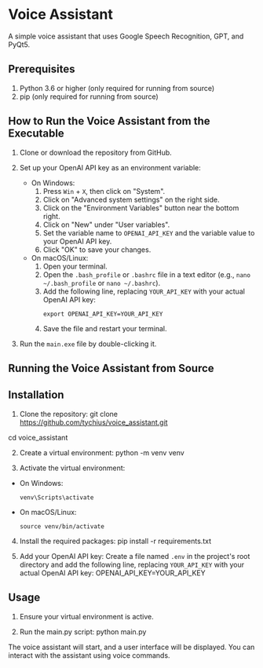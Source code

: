 # Voice Assistant

A simple voice assistant that uses Google Speech Recognition, GPT, and PyQt5.

## Prerequisites

1. Python 3.6 or higher (only required for running from source)
2. pip (only required for running from source)


## How to Run the Voice Assistant from the Executable

1. Clone or download the repository from GitHub.

2. Set up your OpenAI API key as an environment variable:
   - On Windows:
     1. Press `Win` + `X`, then click on "System".
     2. Click on "Advanced system settings" on the right side.
     3. Click on the "Environment Variables" button near the bottom right.
     4. Click on "New" under "User variables".
     5. Set the variable name to `OPENAI_API_KEY` and the variable value to your OpenAI API key.
     6. Click "OK" to save your changes.
   - On macOS/Linux:
     1. Open your terminal.
     2. Open the `.bash_profile` or `.bashrc` file in a text editor (e.g., `nano ~/.bash_profile` or `nano ~/.bashrc`).
     3. Add the following line, replacing `YOUR_API_KEY` with your actual OpenAI API key:
        ```
        export OPENAI_API_KEY=YOUR_API_KEY
        ```
     4. Save the file and restart your terminal.

3. Run the `main.exe` file by double-clicking it.

## Running the Voice Assistant from Source
## Installation

1. Clone the repository:
git clone https://github.com/tychius/voice_assistant.git

cd voice_assistant


2. Create a virtual environment:
python -m venv venv


3. Activate the virtual environment:
- On Windows:
  ```
  venv\Scripts\activate
  ```
- On macOS/Linux:
  ```
  source venv/bin/activate
  ```

4. Install the required packages:
pip install -r requirements.txt


5. Add your OpenAI API key:
Create a file named `.env` in the project's root directory and add the following line, replacing `YOUR_API_KEY` with your actual OpenAI API key:
OPENAI_API_KEY=YOUR_API_KEY


## Usage

1. Ensure your virtual environment is active.

2. Run the main.py script:
python main.py


The voice assistant will start, and a user interface will be displayed. You can interact with the assistant using voice commands.
